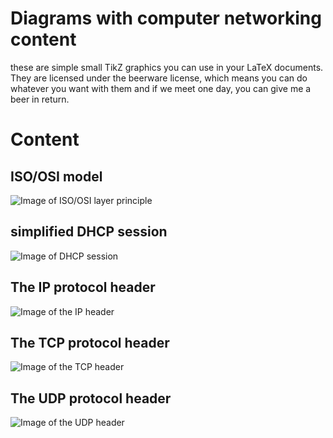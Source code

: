 Diagrams with computer networking content
=========================================

these are simple small TikZ graphics you can use in your LaTeX documents.
They are licensed under the beerware license, which means you can do whatever you want with them and if we meet one day, you can give me a beer in return.


Content
=======


ISO/OSI model
-------------

![Image of ISO/OSI layer principle](https://raw.githubusercontent.com/tabascoeye/TikZ-diagrams/master/networking/ISO-modell_eng.png)


simplified DHCP session
-----------------------

![Image of DHCP session](https://raw.githubusercontent.com/tabascoeye/TikZ-diagrams/master/networking/DHCP_simplified_eng.png)


The IP protocol header
----------------------

![Image of the IP header](https://raw.githubusercontent.com/tabascoeye/TikZ-diagrams/master/networking/IP-Header_eng.png)


The TCP protocol header
-----------------------

![Image of the TCP header](https://raw.githubusercontent.com/tabascoeye/TikZ-diagrams/master/networking/TCP-Header_eng.png)


The UDP protocol header
-----------------------

![Image of the UDP header](https://raw.githubusercontent.com/tabascoeye/TikZ-diagrams/master/networking/UDP-Header_eng.png)

